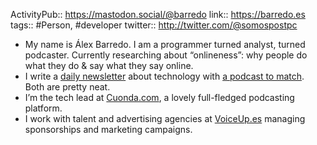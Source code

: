 ---
---

ActivityPub:: https://mastodon.social/@barredo
link:: https://barredo.es
tags:: #Person, #developer
twitter:: http://twitter.com/@somospostpc

- My name is Álex Barredo. I am a programmer turned analyst, turned podcaster. Currently researching about “onlineness”: why people do what they do & say what they say online.
- I write a [daily newsletter](https://newsletter.mixx.io/) about technology with [a podcast to match](https://podcast.mixx.io/). Both are pretty neat.
- I’m the tech lead at [Cuonda.com](https://cuonda.com/), a lovely full-fledged podcasting platform.
- I work with talent and advertising agencies at [VoiceUp.es](https://voiceup.es/) managing sponsorships and marketing campaigns.